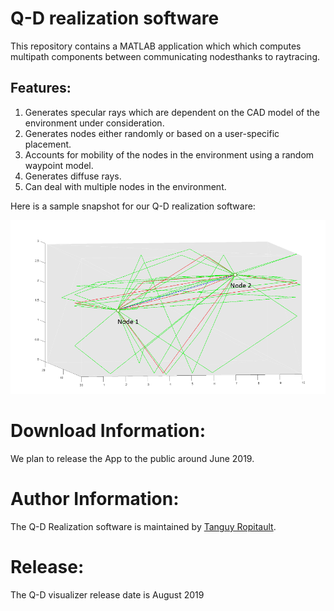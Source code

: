 # Q-D realization software
This repository contains a MATLAB application which which computes multipath components between communicating nodesthanks to raytracing.

## Features:

1. Generates specular rays which are dependent on the CAD model of the environment under consideration.
1. Generates nodes either randomly or based on a user-specific placement.
1. Accounts for mobility of the nodes in the environment using a random waypoint model.
1. Generates diffuse rays.
1. Can deal with multiple nodes in the environment.

Here is a sample snapshot for our Q-D realization software:

![Snapshot for our Q-D realization app](qdRealizationSnapshot.PNG)

# Download Information:
We plan to release the App to the public around June 2019.

# Author Information:
The Q-D Realization software is maintained by [Tanguy Ropitault](https://www.nist.gov/people/tanguy-ropitault).

# Release:
The Q-D visualizer release date is August 2019
